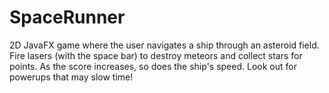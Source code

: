 # SpaceRunner
2D JavaFX game where the user navigates a ship through an asteroid field. Fire lasers (with the space bar) to destroy meteors and collect stars for points. As the score increases, so does the ship's speed. Look out for powerups that may slow time!
